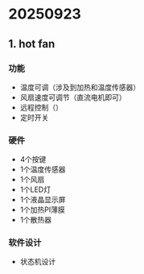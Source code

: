 # 20250923

## 1. hot fan

### 功能

- 温度可调（涉及到加热和温度传感器）
- 风扇速度可调节（直流电机即可）
- 远程控制（）
- 定时开关

### 硬件

- 4个按键
- 1个温度传感器
- 1个风扇
- 1个LED灯
- 1个液晶显示屏
- 1个加热PI薄膜
- 1个散热器

### 软件设计

- 状态机设计
